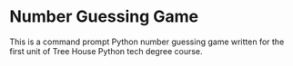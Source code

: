 # Number Guessing Game
This is a command prompt Python number guessing game written for the first unit of Tree House Python tech degree course.

